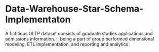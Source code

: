 # Data-Warehouse-Star-Schema-Implementaton
A fictitious OLTP dataset consists of graduate studies applications and admissions information. I, being a part of group performed dimensional modeling, ETL implementation, and reporting and analytics.
